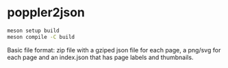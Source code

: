 # poppler2json

```bash
meson setup build
meson compile -C build
```

Basic file format: zip file with a gziped json file for each page, a png/svg for each page and an index.json that has page labels and thumbnails.